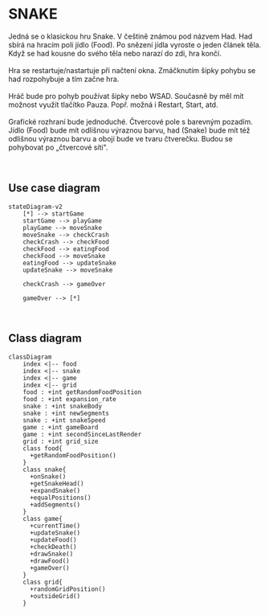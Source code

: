 # SNAKE

Jedná se o klasickou hru Snake. V češtině známou pod názvem Had. Had sbírá na hracím poli jídlo (Food). Po snězení jídla vyroste o jeden článek těla. Když se had kousne do svého těla nebo narazí do zdi, hra končí.
<br><br>
Hra se restartuje/nastartuje při načtení okna. Zmáčknutím šipky pohybu se had rozpohybuje a tím začne hra.
<br><br>
Hráč bude pro pohyb používat šipky nebo WSAD. Současně by měl mít možnost využít tlačítko Pauza. Popř. možná i Restart, Start, atd.
<br><br>
Grafické rozhraní bude jednoduché. Čtvercové pole s barevným pozadím. Jídlo (Food) bude mít odlišnou výraznou barvu, had (Snake) bude mít též odlišnou výraznou barvu a obojí bude ve tvaru čtverečku. Budou se pohybovat po „čtvercové síti".

<br>

## Use case diagram

```mermaid
stateDiagram-v2
    [*] --> startGame
    startGame --> playGame
    playGame --> moveSnake
    moveSnake --> checkCrash
    checkCrash --> checkFood
    checkFood --> eatingFood
    checkFood --> moveSnake
    eatingFood --> updateSnake
    updateSnake --> moveSnake

    checkCrash --> gameOver

    gameOver --> [*]
```
<br>

## Class diagram

```mermaid
classDiagram
    index <|-- food
    index <|-- snake
    index <|-- game
    index <|-- grid
    food : +int getRandomFoodPosition
    food : +int expansion_rate
    snake : +int snakeBody
    snake : +int newSegments
    snake : +int snakeSpeed
    game : +int gameBoard
    game : +int secondSinceLastRender
    grid : +int grid_size
    class food{
      +getRandomFoodPosition()
    }
    class snake{
      +onSnake()
      +getSnakeHead()
      +expandSnake()
      +equalPositions()
      +addSegments()
    }
    class game{
      +currentTime()
      +updateSnake()
      +updateFood()
      +checkDeath()
      +drawSnake()
      +drawFood()
      +gameOver()
    }
    class grid{
      +randomGridPosition()
      +outsideGrid()
    }
```